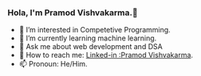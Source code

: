 ### Hola, I'm Pramod Vishvakarma.👋
- 👀 I’m interested in Competetive Programming.
- 🌱 I’m currently learning machine learning.
- 🌱 Ask me about web development and DSA
- 💞️ How to reach me: [Linked-in :Pramod Vishvakarma](https://www.linkedin.com/in/pramod-vishvakarma-133304237/).
- 📫 Pronoun: He/Him.

<!---
9598590/9598590 is a ✨ special ✨ repository because its `README.md` (this file) appears on your GitHub profile.
You can click the Preview link to take a look at your changes.
--->
